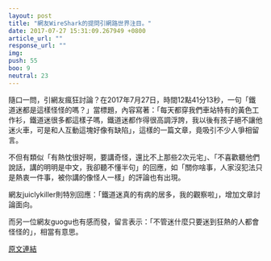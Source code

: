 ```yaml
---
layout: post
title: "網友WireShark的提問引網路世界注目。"
date: 2017-07-27 15:31:09.267949 +0800
article_url: ""
response_url: ""
img: 
push: 55
boo: 9
neutral: 23
---
```


隨口一問，引網友瘋狂討論？在2017年7月27日，時間12點41分13秒，一句「鐵道迷都是這樣怪怪的嗎？」當標題，內容寫著：「每天都穿我們車站特有的黃色工作衫，鐵道迷很多都這樣子嗎，鐵道迷都作得很高調浮誇，我以後有孩子絕不讓他迷火車，可是和人互動這塊好像有缺陷」，這樣的一篇文章，竟吸引不少人爭相留言。

不但有類似「有熱忱很好啊，要講奇怪，還比不上那些2次元宅」、「不喜歡聽他們說話，講的明明是中文，我卻聽不懂半句」的回應，如「關你啥事，人家沒犯法只是熱衷一件事，被你講的像怪人一樣」的評論也有出現。

網友juiclykiller則特別回應：「鐵道迷真的有病的居多，我的觀察啦」，增加文章討論面向。

而另一位網友guogu也有感而發，留言表示：「不管迷什麼只要迷到狂熱的人都會怪怪的」，相當有意思。

<a href = "https://www.ptt.cc/bbs/Gossiping/M.1501130480.A.BD4.html">原文連結</a>

